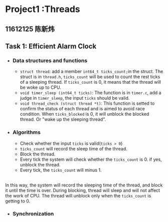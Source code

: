 Project1 :Threads
===
## 11612125 陈新炜
## Task 1: Efficient Alarm Clock
* ### Data structures and functions
  * `struct thread`: add a member `int64_t ticks_count;`in the struct. The struct is in `thread.h`, `ticks_count` will be used to count the rest ticks of a sleeping thread. If `ticks_count` is 0, it means that the thread will be woke up to CPU.
  * `void timer_sleep (int64_t ticks)`: The function is in `timer.c`, add a judge in `timer_sleep`, the input `ticks` should be valid.
  * `void thread_check (struct thread *t)`: This function is setted to confirm the status of each thread and is aimed to avoid race condition. When `ticks_blocked` is 0, it will unblock the blocked thread. Or "wake up the sleeping thread".
* ### Algorithms
  * Check whether the input `ticks` is valid(`ticks > 0`)
  * `ticks_count` will record the sleep time of the thread.
  * Block the thread.
  * Every tick the system will check whether the `ticks_count` is 0. if yes, unblock the thread.
  * Every tick, the `ticks_count` will minus 1.
  <br>
 In this way, the system will record the sleeping time of the thread, and block it until the time is over. During blocking, thread will sleep and will not affect the work of CPU. The thread will unblock only when the `ticks_count` is getting to 0.
 * ### Synchronization
  
